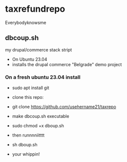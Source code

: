# taxrefundrepo
Everybodyknowsme

## dbcoup.sh
my drupal/commerce stack stript
- On Ubuntu 23.04
- installs the drupal commerce "Belgrade" demo project

### On a fresh ubuntu 23.04 install 
- sudo apt install git
- clone this repo:
- git clone https://github.com/usehername21/taxrepo 

- make dbcoup.sh executable 
- sudo chmod +x dboup.sh

- then runnnniitttt
- sh dboup.sh

- your whippin!

